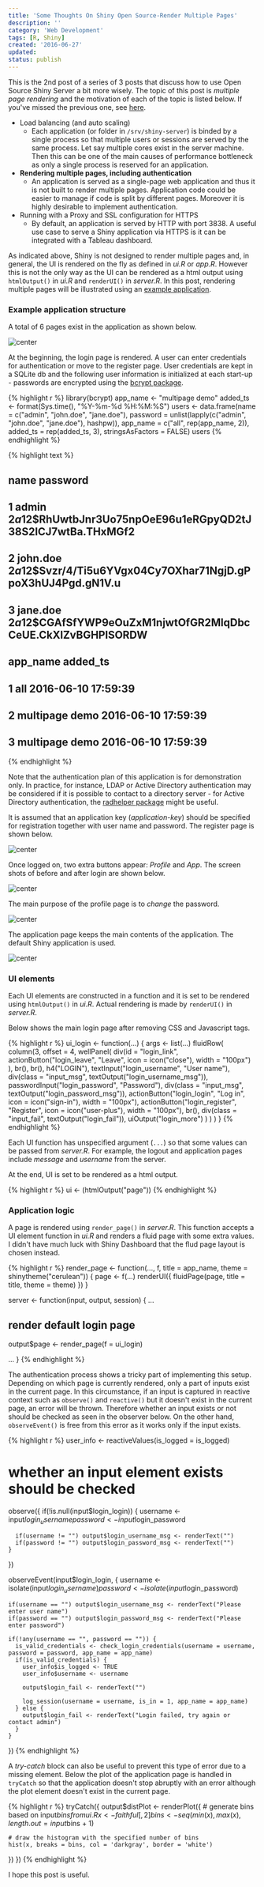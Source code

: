 ```yaml
---
title: 'Some Thoughts On Shiny Open Source-Render Multiple Pages'
description: ''
category: 'Web Development'
tags: [R, Shiny]
created: '2016-06-27'
updated:
status: publish
---
```


This is the 2nd post of a series of 3 posts that discuss how to use Open Source Shiny Server a bit more wisely. The topic of this post is *multiple page rendering* and the motivation of each of the topic is listed below. If you've missed the previous one, see [here](http://blog.anomdev.com/2016/05/23/some-thoughts-on-shiny-open-source-internal-load-balancing/).

+ Load balancing (and auto scaling)
    - Each application (or folder in `/srv/shiny-server`) is binded by a single process so that multiple users or sessions are served by the same process. Let say multiple cores exist in the server machine. Then this can be one of the main causes of performance bottleneck as only a single process is reserved for an application.
+ **Rendering multiple pages, including authentication**
    - An application is served as a single-page web application and thus it is not built to render multiple pages. Application code could be easier to manage if code is split by different pages. Moreover it is highly desirable to implement authentication.
+ Running with a Proxy and SSL configuration for HTTPS
    - By default, an application is served by HTTP with port 3838. A useful use case to serve a Shiny application via HTTPS is it can be integrated with a Tableau dashboard.

As indicated above, Shiny is not designed to render multiple pages and, in general, the UI is rendered on the fly as defined in *ui.R* or *app.R*. However this is not the only way as the UI can be rendered as a html output using `htmlOutput()` in *ui.R* and `renderUI()` in *server.R*. In this post, rendering multiple pages will be illustrated using an [example application](https://github.com/jaehyeon-kim/shiny-multipage).

### Example application structure

A total of 6 pages exist in the application as shown below.

![center](/figs/2016-06-27-Some-Thoughts-On-Shiny-Open-Source-Render-Multiple-Pages/flow.png)

At the beginning, the login page is rendered. A user can enter credentials for authentication or move to the register page. User credentials are kept in a SQLite db and the following user information is initialized at each start-up - passwords are encrypted using the [bcrypt package](https://cran.r-project.org/web/packages/bcrypt/index.html).


{% highlight r %}
library(bcrypt)
app_name <- "multipage demo"
added_ts <- format(Sys.time(), "%Y-%m-%d %H:%M:%S")
users <- data.frame(name = c("admin", "john.doe", "jane.doe"),
                    password = unlist(lapply(c("admin", "john.doe", "jane.doe"), hashpw)),
                    app_name = c("all", rep(app_name, 2)),
                    added_ts = rep(added_ts, 3),
                    stringsAsFactors = FALSE)
users
{% endhighlight %}



{% highlight text %}
##       name                                                     password
## 1    admin $2a$12$RhUwtbJnr3Uo75npOeE96u1eRGpyQD2tJ38S2lCJ7wtBa.THxMGf2
## 2 john.doe $2a$12$Svzr/4/Ti5u6YVgx04Cy7OXhar71NgjD.gPpoX3hUJ4Pgd.gN1V.u
## 3 jane.doe $2a$12$CGAfSfYWP9eOuZxM1njwtOfGR2MlqDbcCeUE.CkXlZvBGHPlSORDW
##         app_name            added_ts
## 1            all 2016-06-10 17:59:39
## 2 multipage demo 2016-06-10 17:59:39
## 3 multipage demo 2016-06-10 17:59:39
{% endhighlight %}

Note that the authentication plan of this application is for demonstration only. In practice, for instance, LDAP or Active Directory authentication may be considered if it is possible to contact to a directory server - for Active Directory authentication, the [radhelper package](https://github.com/jaehyeon-kim/radhelper) might be useful.

It is assumed that an application key (*application-key*) should be specified for registration together with user name and password. The register page is shown below.

![center](/figs/2016-06-27-Some-Thoughts-On-Shiny-Open-Source-Render-Multiple-Pages\register.png)

Once logged on, two extra buttons appear: *Profile* and *App*. The screen shots of before and after login are shown below.

![center](/figs/2016-06-27-Some-Thoughts-On-Shiny-Open-Source-Render-Multiple-Pages\login.png)

The main purpose of the profile page is to *change* the password.

![center](/figs/2016-06-27-Some-Thoughts-On-Shiny-Open-Source-Render-Multiple-Pages\profile.png)

The application page keeps the main contents of the application. The default Shiny application is used.

![center](/figs/2016-06-27-Some-Thoughts-On-Shiny-Open-Source-Render-Multiple-Pages\app.png)

### UI elements

Each UI elements are constructed in a function and it is set to be rendered using `htmlOutput()` in *ui.R*. Actual rendering is made by `renderUI()` in *server.R*. 

Below shows the main login page after removing CSS and Javascript tags.


{% highlight r %}
ui_login <- function(...) {
  args <- list(...)
  fluidRow(
    column(3, offset = 4,
           wellPanel(
             div(id = "login_link",
                 actionButton("login_leave", "Leave", icon = icon("close"), width = "100px")
             ),
             br(),
             br(),
             h4("LOGIN"),
             textInput("login_username", "User name"),
             div(class = "input_msg", textOutput("login_username_msg")),
             passwordInput("login_password", "Password"),
             div(class = "input_msg", textOutput("login_password_msg")),
             actionButton("login_login", "Log in", icon = icon("sign-in"), width = "100px"),
             actionButton("login_register", "Register", icon = icon("user-plus"), width = "100px"),
             br(),
             div(class = "input_fail", textOutput("login_fail")),
             uiOutput("login_more")
           )
    )
  )
}
{% endhighlight %}

Each UI function has unspecified argument (`...`) so that some values can be passed from *server.R*. For example, the logout and application pages include *message* and *username* from the server.

At the end, UI is set to be rendered as a html output.


{% highlight r %}
ui <- (htmlOutput("page"))
{% endhighlight %}

### Application logic

A page is rendered using `render_page()` in *server.R*. This function accepts a UI element function in *ui.R* and renders a fluid page with some extra values. I didn't have much luck with Shiny Dashboard that the flud page layout is chosen instead.


{% highlight r %}
render_page <- function(..., f, title = app_name, theme = shinytheme("cerulean")) {
  page <- f(...)
  renderUI({
    fluidPage(page, title = title, theme = theme)
  })
}

server <- function(input, output, session) {
  ...
  
  ## render default login page
  output$page <- render_page(f = ui_login)
  
  ...
}
{% endhighlight %}

The authentication process shows a tricky part of implementing this setup. Depending on which page is currently rendered, only a part of inputs exist in the current page. In this circumstance, if an input is captured in reactive context such as `observe()` and `reactive()` but it doesn't exist in the current page, an error will be thrown. Therefore whether an input exists or not should be checked as seen in the observer below. On the other hand, `observeEvent()` is free from this error as it works only if the input exists.


{% highlight r %}
  user_info <- reactiveValues(is_logged = is_logged)
  
  # whether an input element exists should be checked
  observe({
    if(!is.null(input$login_login)) {
      username <- input$login_username
      password <- input$login_password
      
      if(username != "") output$login_username_msg <- renderText("")
      if(password != "") output$login_password_msg <- renderText("")
    }
  })
  
  observeEvent(input$login_login, {
    username <- isolate(input$login_username)
    password <- isolate(input$login_password)
    
    if(username == "") output$login_username_msg <- renderText("Please enter user name")
    if(password == "") output$login_password_msg <- renderText("Please enter password")
    
    if(!any(username == "", password == "")) {
      is_valid_credentials <- check_login_credentials(username = username, password = password, app_name = app_name)
      if(is_valid_credentials) {
        user_info$is_logged <- TRUE
        user_info$username <- username
        
        output$login_fail <- renderText("")
        
        log_session(username = username, is_in = 1, app_name = app_name)
      } else {
        output$login_fail <- renderText("Login failed, try again or contact admin")
      }
    }
  })
{% endhighlight %}

A *try-catch* block can also be useful to prevent this type of error due to a missing element. Below the plot of the application page is handled in `tryCatch` so that the application doesn't stop abruptly with an error although the plot element doesn't exist in the current page.


{% highlight r %}
tryCatch({
  output$distPlot <- renderPlot({
    # generate bins based on input$bins from ui.R
    x    <- faithful[, 2]
    bins <- seq(min(x), max(x), length.out = input$bins + 1)
    
    # draw the histogram with the specified number of bins
    hist(x, breaks = bins, col = 'darkgray', border = 'white')
  })
})
{% endhighlight %}

I hope this post is useful.

